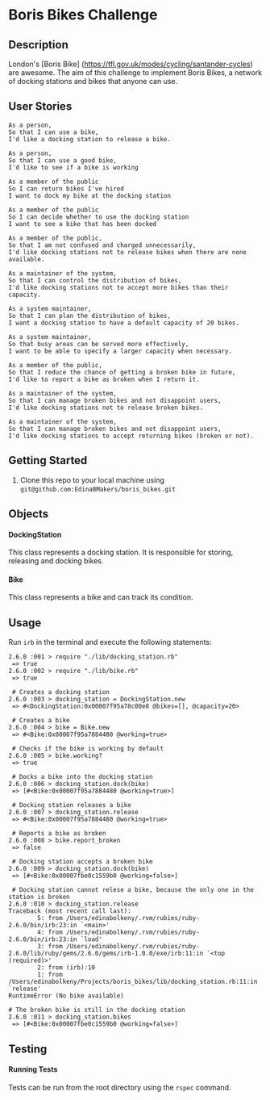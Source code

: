 # Boris Bikes Challenge

## Description
London's [Boris Bike] (https://tfl.gov.uk/modes/cycling/santander-cycles) are awesome. The aim of this challenge to implement Boris Bikes, a network of docking stations and bikes that anyone can use.

## User Stories

```
As a person,
So that I can use a bike,
I'd like a docking station to release a bike.

As a person,
So that I can use a good bike,
I'd like to see if a bike is working

As a member of the public
So I can return bikes I've hired
I want to dock my bike at the docking station

As a member of the public
So I can decide whether to use the docking station
I want to see a bike that has been docked

As a member of the public,
So that I am not confused and charged unnecessarily,
I'd like docking stations not to release bikes when there are none available.

As a maintainer of the system,
So that I can control the distribution of bikes,
I'd like docking stations not to accept more bikes than their capacity.

As a system maintainer,
So that I can plan the distribution of bikes,
I want a docking station to have a default capacity of 20 bikes.

As a system maintainer,
So that busy areas can be served more effectively,
I want to be able to specify a larger capacity when necessary.

As a member of the public,
So that I reduce the chance of getting a broken bike in future,
I'd like to report a bike as broken when I return it.

As a maintainer of the system,
So that I can manage broken bikes and not disappoint users,
I'd like docking stations not to release broken bikes.

As a maintainer of the system,
So that I can manage broken bikes and not disappoint users,
I'd like docking stations to accept returning bikes (broken or not).

```

## Getting Started

1. Clone this repo to your local machine using `git@github.com:EdinaBMakers/boris_bikes.git`

## Objects

#### DockingStation

This class represents a docking station. It is responsible for storing, releasing and docking bikes. 

#### Bike

This class represents a bike and can track its condition.

## Usage

Run `irb` in the terminal and execute the following statements:

```
2.6.0 :001 > require "./lib/docking_station.rb"
 => true 
2.6.0 :002 > require "./lib/bike.rb"
 => true 

 # Creates a docking station
2.6.0 :003 > docking_station = DockingStation.new
 => #<DockingStation:0x00007f95a78c00e8 @bikes=[], @capacity=20> 

 # Creates a bike
2.6.0 :004 > bike = Bike.new
 => #<Bike:0x00007f95a7884480 @working=true> 

 # Checks if the bike is working by default
2.6.0 :005 > bike.working?
 => true 

 # Docks a bike into the docking station
2.6.0 :006 > docking_station.dock(bike)
 => [#<Bike:0x00007f95a7884480 @working=true>] 

 # Docking station releases a bike
2.6.0 :007 > docking_station.release
 => #<Bike:0x00007f95a7884480 @working=true> 

 # Reports a bike as broken
2.6.0 :008 > bike.report_broken
 => false 

 # Docking station accepts a broken bike
2.6.0 :009 > docking_station.dock(bike)
 => [#<Bike:0x00007fbe0c1559b0 @working=false>] 

 # Docking station cannot relese a bike, because the only one in the station is broken
2.6.0 :010 > docking_station.release
Traceback (most recent call last):
        5: from /Users/edinabolkeny/.rvm/rubies/ruby-2.6.0/bin/irb:23:in `<main>'
        4: from /Users/edinabolkeny/.rvm/rubies/ruby-2.6.0/bin/irb:23:in `load'
        3: from /Users/edinabolkeny/.rvm/rubies/ruby-2.6.0/lib/ruby/gems/2.6.0/gems/irb-1.0.0/exe/irb:11:in `<top (required)>'
        2: from (irb):10
        1: from /Users/edinabolkeny/Projects/boris_bikes/lib/docking_station.rb:11:in `release'
RuntimeError (No bike available)

# The broken bike is still in the docking station
2.6.0 :011 > docking_station.bikes
 => [#<Bike:0x00007fbe0c1559b0 @working=false>] 

```

## Testing

#### Running Tests

Tests can be run from the root directory using the `rspec` command.